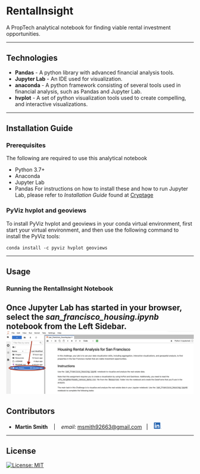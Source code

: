 # RentalInsight

A PropTech analytical notebook for finding viable rental investment opportunities.

---

## Technologies

* **Pandas** - A python library with advanced financial analysis tools.
* **Jupyter Lab** - An IDE used for visualization.
* **anaconda** - A python framework consisting of several tools used in financial analysis, such as Pandas and Jupyter Lab.
* **hvplot** - A set of python visualization tools used to create compelling, and interactive visualizations.  

---

## Installation Guide

### Prerequisites
The following are required to use this analytical notebook
* Python 3.7+
* Anaconda
* Jupyter Lab
* Pandas
For instructions on how to install these and how to run Jupyter Lab, please refer to *Installation Guide* found at [Cryptage](https://github.com/CAMPSMITH/cryptage.git)

### PyViz hvplot and geoviews
To install PyViz hvplot and geoviews in your conda virtual environment, first start your virtual environment, and then use the following command to install the PyViz tools:
```
conda install -c pyviz hvplot geoviews
```

---

## Usage

### Running the RentalInsight Notebook

Once Jupyter Lab has started in your browser, select the *san_francisco_housing.ipynb* notebook from the Left Sidebar.
![launch Notebook san_francisco_housing.ipynb](images/rentalinsight_notebook.png)
---

## Contributors

*  **Martin Smith** <span>&nbsp;&nbsp;</span> |
<span>&nbsp;&nbsp;</span> *email:* msmith92663@gmail.com <span>&nbsp;&nbsp;</span>|
<span>&nbsp;&nbsp;</span> [<img src="images/LI-In-Bug.png" alt="in" width="20"/>](https://www.linkedin.com/in/smithmartinp/)


---

## License

[![License: MIT](https://img.shields.io/badge/License-MIT-yellow.svg)](LICENSE)